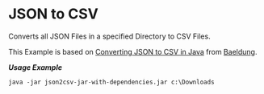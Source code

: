 # JSON to CSV

Converts all JSON Files in a specified Directory to CSV Files.

This Example is based on [Converting JSON to CSV in Java](https://www.baeldung.com/java-converting-json-to-csv) from [Baeldung](https://www.baeldung.com/).

***Usage Example***
```
java -jar json2csv-jar-with-dependencies.jar c:\Downloads
```
